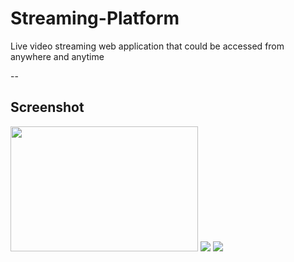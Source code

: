 # Streaming-Platform
Live video streaming web application that could be accessed from anywhere and anytime

--
## Screenshot
<img src="https://raw.githubusercontent.com/pandavshyam/Streaming-Platform/blob/main/Screenshots/HomePage.PNG" width="300px" height="200px"/>
<img src="https://raw.githubusercontent.com/pandavshyam/Streaming-Platform/blob/main/Screenshots/StreamDetails.PNG"/>
<img src="https://raw.githubusercontent.com/pandavshyam/Streaming-Platform/blob/main/Screenshots/UserStreamView.PNG"/>
